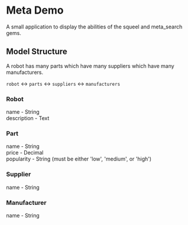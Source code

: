 # Meta Demo
A small application to display the abilities of the squeel and meta_search gems.

## Model Structure

A robot has many parts which have many suppliers which have many manufacturers.

`robot` <-> `parts` <-> `suppliers` <-> `manufacturers`

### Robot

name             - String  
description      - Text

### Part

name             - String  
price            - Decimal  
popularity       - String (must be either 'low', 'medium', or 'high')

### Supplier

name             - String

### Manufacturer

name             - String
